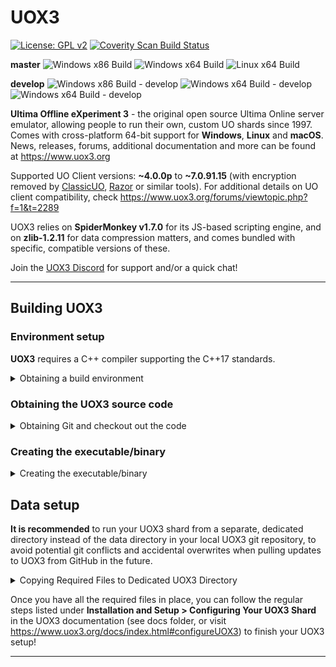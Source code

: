 # UOX3
[![License: GPL v2](https://img.shields.io/badge/License-GPL%20v2-blue.svg)](https://www.gnu.org/licenses/old-licenses/gpl-2.0.en.html) [![Coverity Scan Build Status](https://scan.coverity.com/projects/23322/badge.svg)](https://scan.coverity.com/projects/ultima-offline-experiment-3)

**master** ![Windows x86 Build](https://github.com/UOX3DevTeam/UOX3/workflows/Windows%20x86%20Build/badge.svg?branch=master) ![Windows x64 Build](https://github.com/UOX3DevTeam/UOX3/workflows/Windows%20x64%20Build/badge.svg?branch=master) ![Linux x64 Build](https://github.com/UOX3DevTeam/UOX3/workflows/Linux%20x64%20Build/badge.svg?branch=master)

**develop** ![Windows x86 Build - develop](https://github.com/UOX3DevTeam/UOX3/workflows/Windows%20x86%20Build/badge.svg?branch=develop) ![Windows x64 Build - develop](https://github.com/UOX3DevTeam/UOX3/workflows/Windows%20x64%20Build/badge.svg?branch=develop) ![Windows x64 Build - develop](https://github.com/UOX3DevTeam/UOX3/workflows/Linux%20x64%20Build/badge.svg?branch=develop)

**Ultima Offline eXperiment 3** - the original open source Ultima Online server emulator, allowing people to run their own, custom UO shards since 1997. Comes with cross-platform 64-bit support for **Windows**, **Linux** and **macOS**. News, releases, forums, additional documentation and more can be found at https://www.uox3.org

Supported UO Client versions: **~4.0.0p** to **~7.0.91.15** (with encryption removed by [ClassicUO](https://www.classicuo.eu), [Razor](https://github.com/msturgill/razor/releases) or similar tools). For additional details on UO client compatibility, check https://www.uox3.org/forums/viewtopic.php?f=1&t=2289

UOX3 relies on **SpiderMonkey v1.7.0** for its JS-based scripting engine, and on **zlib-1.2.11** for data compression matters, and comes bundled with specific, compatible versions of these.

Join the [UOX3 Discord](https://discord.gg/uBAXxhF) for support and/or a quick chat!

---

## Building **UOX3**
### Environment setup

**UOX3** requires a C++ compiler supporting the C++17 standards.

<details>
<summary>Obtaining a build environment</summary>

1) Obtaining the basic build system (C++ and supporting tools)  
	- **Windows***  
		- [Visual Studio Community Edition](https://visualstudio.microsoft.com/vs/features/cplusplus/) 
	- **macOS**  
		- From the app store application, select XCode, and install. This will install the XCode integrated development environment  
		
		or
		
		- From a Terminal windows: `xcode-select --install` -- This will install XCode command line tools  
	- **Linux**  
		- `sudo apt install build-essential` -- This will install a c++ compiler, make, and other essential build components  
	- **FreeBSD** 
		- FreeBSD comes with a c++ compiler (clang) installed.  
	
2) Obtaining cmake (Optional, only required if not using an IDE, i.e. command line builds)  
	- **Linux** 
		-  Enter from a command prompt: `sudo apt install cmake` -- This will install cmake 
	- **FreeBSD** 
		- Enter from a commadn prompt: `sudo pkg install cmake` -- This will install cmake  
	- **Windows** and **macOS** 
		- Download [cmake](https://cmake.org) and enable command line  
</details>

### Obtaining the **UOX3** source code  
<details>
<summary>Obtaining Git and checkout out the code</summary>

1) Obtaining git  
	- Graphical  
		- Download [Github Desktop](https://desktop.github.com)  

	- Command Line  
		- **Linux**  `sudo apt install git` -- Installs git  
		- **FreeBSD** `sudo pkg install git` -- Installs git  
		- **macOS** Git is part of the XCode command line tool install  
2) Checking out the code
	- Graphical using Github Desktop
		- Run GitHub Desktop and click **File->Clone Repository** from the menu.  
		- Click the **URL** tab, enter **https://github.com/UOX3DevTeam/UOX3.git**, then provide a local path for where you want the UOX3 git repository cloned on your drive.  
		- Click the **Clone** button!
	- Command line
		- Obtain a command/terminal window  
			- **Windows** 
				- Open a Developers Command Prompt from the Windows Start Menu  
			- *All other OS* 
				- Open a terminal window   
	- Enter the following: `git clone https://github.com/UOX3DevTeam/UOX3.git` - This will clone the stable master branch of the UOX3 git repository into a subdirectory of the current directory you're in, named UOX3. The latest verified compatible version of SpiderMonkey (v1.7.0) is also included, as well as a minimal set of files required to compile zlib-1.2.11.  
<details>
  <summary>Checking out Other Branches</summary>

  If you'd rather grab another branch of the git repository, like the **develop** branch where most updates get pushed first before being merged into the master branch, you can use the following command *after* completing the previous step:
  `git checkout develop`

</details>

</details>

### Creating the executable/binary
<details>
<summary>Creating the executable/binary</summary>

<details>
<summary>Windows and macOS Integrated Development Environment (Visual Studio/XCode)</summary>

- **Windows**  
	- Visual Studio 2022  
		- Goto the **UOX3\ide\vs2022** directory, and open the uox3.sln file using Visual Studio  
		- Select the Build Solution option from the menu  
		- In **UOX3\ide\vs2022\x64\Release** (or **Debug** depending on build type) will be the uox3 executable  
	- Visual Studio 2017/2019  
		This option requires UOX3 and the supporting libraries be built individually
		- **SpiderMonkey**
			- Navigate to the **UOX3\spidermonkey\ide\VS2017** folder and open the **js32.vcxproj** in Visual Studio.
			- Make sure you have **js32** selected in the Solution Explorer, then select **Release** and either **x64** (64-bit) or **Win32** (32-bit) in the Solution Configuration/Platform dropdown menus  
			- Click **Build > Build js32** from the menu.
			- Visual Studio will compile SpiderMonkey and create **spidermonkey\Release\x64** (64-bit) or **spidermonkey\Release\x86** (32-bit) folders with the compiled **js32.lib** library file contained within. No further actions are necessary here, so you can close the SpiderMonkey VS Solution.
		- **zlib**  
			- Navigate to the **UOX3\zlib\ide\VS2017** folder and open **zlib.sln** in Visual Studio.  
			- Select **Release** and either **x64** (64-bit) or **Win32** (32-bit) in the Solution Configuration/Platform dropdown menus
			- Visual Studio will compile SpiderMonkey and create **spidermonkey\Release\x64** (64-bit) or **spidermonkey\Release\x86** (32-bit) folders with the compiled **js32.lib** library file contained within. No further actions are necessary here, so you can close the SpiderMonkey VS Solution.  
		- **UOX3**
			- Open **UOX3_Official.sln** from the **UOX3\ide\vs2017** folder.  
			- Make sure you have **UOX3_Official** selected in the Solution Explorer, then select either **Release** or **Debug**, and either **x64** (64-bit) or **Win32** (32-bit) in the *Solution Configuration/Platform dropdown menus*, or via **Build -> Configuration Manager**.  
			- Select **Build -> Build UOX3_Official** to start compiling UOX3. When done, you'll find **UOX3.exe** either in **UOX3\ide\Release\x64** (or **\x86**) or in **UOX3\ide\VS2017\Debug\x64** (or **\86**), depending on your choices in the previous step.  	
- **macOS**  
	- Goto the **UOX3/ide/xcode** directory, and open the uox3.workspace file using XCode  
	- Select Build from the menu  
	- In **UOX3/ide/xcode/build/Products/Release** (or **Debug** depending on build type) will be the uox3 binary  </details>
<details>
<summary>Command Line/Terminal build (ALL Operating systems)</summary>

1) Open a terminal windows    
	- **Windows**  From the windows Start menu, open a Developers Command Prompt  
2) Navigate to your *UOX3* directory where you cloned using git  
2) Create a build location -- `mkdir build`  
3) Move to that locations -- `cd build`  
4) Create the make files   
	- **WINDOWS**  
		- Enter:  `cmake ..\source -DCMAKE_BUILD_TYPE=Release -G"NMake Makefiles"  `  
	- **macOS**   
		- Enter: `cmake ..\source -DCMAKE_BUILD_TYPE=Release -G"Unix Makefiles"  ` 
	- **All Other Operation Systems**  
		- Enter:  `cmake ..\source -DCMAKE_BUILD_TYPE=Release  `  
5) Build the system entering: `cmake --build . --config Release`  
6) The uox3 executable will be in the current (build) directory  
</details>
</details>

## Data setup 
**It is recommended** to run your UOX3 shard from a separate, dedicated directory instead of the data directory in your local UOX3 git repository, to avoid potential git conflicts and accidental overwrites when pulling updates to UOX3 from GitHub in the future.

<details>
  <summary>Copying Required Files to Dedicated UOX3 Directory</summary>

This is an example of how to copy all required files to a directory called UOX3Server in your user account's home directory
1) *navigate to root UOX3 project directory*
2) `mkdir ~/UOX3`
3) `cp Build/uox3 ~/UOX3`

</details>


Once you have all the required files in place, you can follow the regular steps listed under **Installation and Setup > Configuring Your UOX3 Shard** in the UOX3 documentation (see docs folder, or visit https://www.uox3.org/docs/index.html#configureUOX3) to finish your UOX3 setup!

---